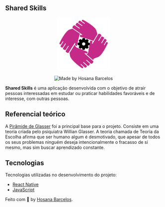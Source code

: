 ## Shared Skills 

<p align="center">
  <img width="170" height="170" src="https://github.com/hosanabarcelos/shared-skills/blob/main/logo.png">
</p>

<p align="center">
  <img alt="Made by Hosana Barcelos" src="https://img.shields.io/badge/made%20by- HOSANA BARCELOS -%15C3D6?style=flat-square&color=C62A88&labelColor=000"><br/>
</p>

**Shared Skills** é uma aplicação desenvolvida com o objetivo de atrair pessoas interessadas em estudar ou praticar habilidades favoráveis e de interesse, com outras pessoas.

## Referencial teórico

A [Pirâmide de Glasser](https://www.ludospro.com.br/blog/piramide-de-aprendizagem) foi a principal base para o projeto. Consiste em uma teoria criada pelo psiquiatra Willian Glasser. A teoria chamada de Teoria da Escolha afirma que ser humano algum é desmotivado, que apesar de todos os seus problemas ninguém deseja intencionalmente o fracasso de si mesmo, mas sim buscar aprendizado constante. 

 ## Tecnologias

Tecnologias utilizadas no desenvolvimento do projeto:

- [React Native](https://reactnative.dev)
- [JavaScript](https://developer.mozilla.org/pt-BR/docs/Web/JavaScript)

Feito com 🖤 by [Hosana Barcelos](https://github.com/hosanabarcelos). 

